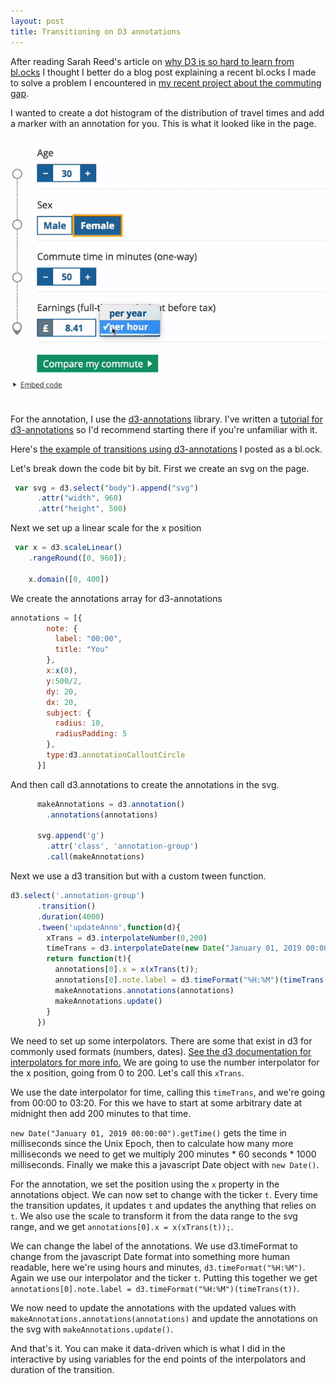 ```yaml
---
layout: post
title: Transitioning on D3 annotations
---
```


After reading Sarah Reed's article on [why D3 is so hard to learn from bl.ocks](https://medium.com/nightingale/why-d3-is-so-hard-to-learn-from-bl-ocks-a2ac258964af) I thought I better do a blog post explaining a recent bl.ocks I made to solve a problem I encountered in [my recent project about the commuting gap](https://www.ons.gov.uk/employmentandlabourmarket/peopleinwork/earningsandworkinghours/articles/thecommutinggapwomenaremorelikelythanmentoleavetheirjoboveralongcommute/2019-09-04).

I wanted to create a dot histogram of the distribution of travel times and add a marker with an annotation for you. This is what it looked like in the page.

![Animation of annotation transitioning position and label](https://raw.githubusercontent.com/henryjameslau/henryjameslau.github.io/master/_media/transition.gif)

For the annotation, I use the [d3-annotations](https://d3-annotation.susielu.com/) library. I've written a [tutorial for d3-annotations](https://github.com/henryjameslau/d3-annotations-tutorial) so I'd recommend starting there if you're unfamiliar with it.

Here's [the example of transitions using d3-annotations](https://bl.ocks.org/henryjameslau/cf4965e5de6fcc47ca53b9707d2eeeca) I posted as a bl.ock.

Let's break down the code bit by bit. First we create an svg on the page.

```javascript
 var svg = d3.select("body").append("svg")
      .attr("width", 960)
      .attr("height", 500)
```

Next we set up a linear scale for the x position

```javascript
 var x = d3.scaleLinear()
    .rangeRound([0, 960]);

    x.domain([0, 400])
```

We create the annotations array for d3-annotations

```javascript
annotations = [{
        note: {
          label: "00:00",
          title: "You"
        },
        x:x(0),
        y:500/2,
        dy: 20,
        dx: 20,
        subject: {
          radius: 10,
          radiusPadding: 5
        },
        type:d3.annotationCalloutCircle
      }]
```

And then call d3.annotations to create the annotations in the svg.

```javascript
      makeAnnotations = d3.annotation()
        .annotations(annotations)

      svg.append('g')
        .attr('class', 'annotation-group')
        .call(makeAnnotations)
```

Next we use a d3 transition but with a custom tween function.

```javascript
d3.select('.annotation-group')
      .transition()
      .duration(4000)
      .tween('updateAnno',function(d){
        xTrans = d3.interpolateNumber(0,200)
        timeTrans = d3.interpolateDate(new Date("January 01, 2019 00:00:00"),new Date(new Date("January 01, 2019 00:00:00").getTime()+200*60000))
        return function(t){
          annotations[0].x = x(xTrans(t));
          annotations[0].note.label = d3.timeFormat("%H:%M")(timeTrans(t))
          makeAnnotations.annotations(annotations)
          makeAnnotations.update()
        }
      })
```

We need to set up some interpolators. There are some that exist in d3 for commonly used formats (numbers, dates). [See the d3 documentation for interpolators for more info.](https://github.com/d3/d3-interpolate) We are going to use the number interpolator for the x position, going from 0 to 200. Let's call this `xTrans`.

We use the date interpolator for time, calling this `timeTrans`, and we're going from 00:00 to 03:20. For this we have to start at some arbitrary date at midnight then add 200 minutes to that time.

`new Date("January 01, 2019 00:00:00").getTime()` gets the time in milliseconds since the Unix Epoch, then to calculate how many more milliseconds we need to get we multiply 200 minutes * 60 seconds * 1000 milliseconds. Finally we make this a javascript Date object  with `new Date()`.

For the annotation, we set the position using the `x` property in the annotations object. We can now set to change with the ticker `t`. Every time the transition updates, it updates `t` and updates the anything that relies on `t`. We also use the scale to transform it from the data range to the svg range, and we get `annotations[0].x = x(xTrans(t));`.

We can change the label of the annotations. We use d3.timeFormat to change from the javascript Date format into something more human readable, here we're using hours and minutes, `d3.timeFormat("%H:%M")`. Again we use our interpolator and the ticker `t`. Putting this together we get `annotations[0].note.label = d3.timeFormat("%H:%M")(timeTrans(t))`.

We now need to update the annotations with the updated values with `makeAnnotations.annotations(annotations)` and update the annotations on the svg with `makeAnnotations.update()`.

And that's it. You can make it data-driven which is what I did in the interactive by using variables for the end points of the interpolators and duration of the transition.
